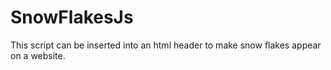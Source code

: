 # SnowFlakesJs
This script can be inserted into an html header to make snow flakes appear on a website.
